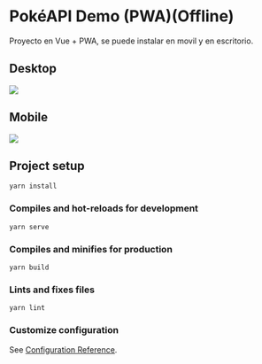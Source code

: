 # PokéAPI Demo (PWA)(Offline)

Proyecto en Vue + PWA, se puede instalar en movil y en escritorio.  

## Desktop
<img src="/raw/Development/poke-api-demo.git/master/docs!desktop.jpg" />

## Mobile
<img src="/raw/Development/poke-api-demo.git/master/docs!mobile.jpg" />

## Project setup
```
yarn install
```

### Compiles and hot-reloads for development
```
yarn serve
```

### Compiles and minifies for production
```
yarn build
```

### Lints and fixes files
```
yarn lint
```

### Customize configuration
See [Configuration Reference](https://cli.vuejs.org/config/).
